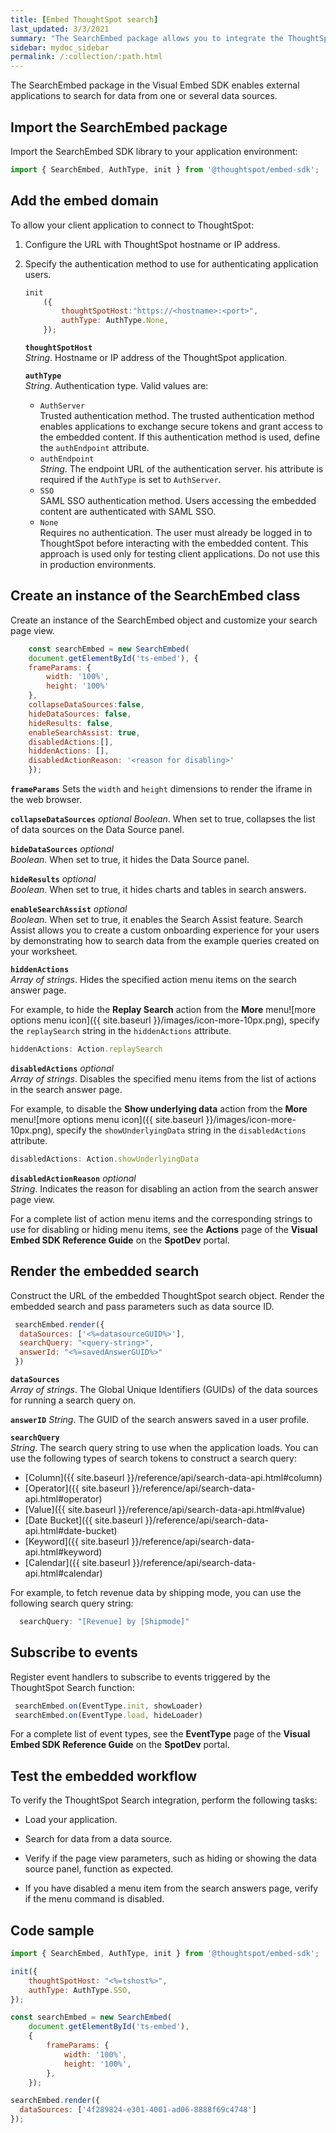 ```yaml
---
title: [Embed ThoughtSpot search]
last_updated: 3/3/2021
summary: "The SearchEmbed package allows you to integrate the ThoughtSpot search function with your host application."
sidebar: mydoc_sidebar
permalink: /:collection/:path.html
---
```

The SearchEmbed package in the Visual Embed SDK enables external applications to search for data from one or several data sources.

## Import the SearchEmbed package

Import the SearchEmbed SDK library to your application environment:

``` javascript
import { SearchEmbed, AuthType, init } from '@thoughtspot/embed-sdk';
```

## Add the embed domain

To allow your client application to connect to ThoughtSpot:

1.  Configure the URL with ThoughtSpot hostname or IP address.

2.  Specify the authentication method to use for authenticating application users.

    ``` javascript
    init
        ({
            thoughtSpotHost:"https://<hostname>:<port>",
            authType: AuthType.None,
        });
    ```

    **`thoughtSpotHost`**   
    *String*.  Hostname or IP address of the ThoughtSpot application.

    **`authType`**    
    *String*. Authentication type. Valid values are:

    - `AuthServer`  
      Trusted authentication method. The trusted authentication method enables applications to exchange secure tokens and grant access to the embedded content. If this authentication method is used, define the `authEndpoint` attribute.
    - `authEndpoint`    
      *String*. The endpoint URL of the authentication server. his attribute is required if the `AuthType` is set to `AuthServer`.
    - `SSO`    
      SAML SSO authentication method. Users accessing the embedded content are authenticated with SAML SSO.
    - `None`  
      Requires no authentication. The user must already be logged in to ThoughtSpot before interacting with the embedded content.
      This approach is used only for testing client applications. Do not use this in production environments.


## Create an instance of the SearchEmbed class

Create an instance of the SearchEmbed object and customize your search page view.

``` javascript
    const searchEmbed = new SearchEmbed(
    document.getElementById('ts-embed'), {
    frameParams: {
        width: '100%',
        height: '100%'
    },
    collapseDataSources:false,
    hideDataSources: false,
    hideResults: false,
    enableSearchAssist: true,
    disabledActions:[],
    hiddenActions: [],
    disabledActionReason: '<reason for disabling>'
    });

```

**`frameParams`**
Sets the `width` and `height` dimensions to render the iframe in the web browser.

**`collapseDataSources`** *optional*
*Boolean*. When set to true, collapses the list of data sources on the Data Source panel.

**`hideDataSources`** *optional*  
*Boolean*. When set to true, it hides the Data Source panel.

**`hideResults`** *optional*  
*Boolean*. When set to true, it hides charts and tables in search answers.

**`enableSearchAssist`** *optional*  
*Boolean*. When set to true, it enables the Search Assist feature. Search Assist allows you to create a custom onboarding experience for your users by demonstrating how to search data from the example queries created on your worksheet.

**`hiddenActions`**  
*Array of strings*. Hides the specified action menu items on the search answer page.

For example, to hide the **Replay Search** action from the **More** menu![more options menu icon]({{ site.baseurl }}/images/icon-more-10px.png), specify the `replaySearch` string in the `hiddenActions` attribute.
````javascript
hiddenActions: Action.replaySearch
````
**`disabledActions`** *optional*  
*Array of strings*. Disables the specified menu items from the list of actions in the search answer page.

For example, to disable the **Show underlying data** action from the **More** menu![more options menu icon]({{ site.baseurl }}/images/icon-more-10px.png), specify the `showUnderlyingData` string in the `disabledActions` attribute.
````javascript
disabledActions: Action.showUnderlyingData
````
**`disabledActionReason`** *optional*  
*String*. Indicates the reason for disabling an action from the search answer page view.

For a complete list of action menu items and the corresponding strings to use for disabling or hiding menu items, see the **Actions** page of the **Visual Embed SDK Reference Guide** on the **SpotDev** portal.

## Render the embedded search
Construct the URL of the embedded ThoughtSpot search object.
Render the embedded search and pass parameters such as data source ID.

``` javascript
 searchEmbed.render({
  dataSources: ['<%=datasourceGUID%>'],
  searchQuery: "<query-string>",
  answerId: "<%=savedAnswerGUID%>"
 })
```

**`dataSources`**  
*Array of strings*. The Global Unique Identifiers (GUIDs) of the data sources for running a search query on.

**`answerID`**
*String*. The GUID of the search answers saved in a user profile.

**`searchQuery`**  
*String*. The search query string to use when the application loads. You can use the following types of search tokens to construct a search query:

-   [Column]({{ site.baseurl }}/reference/api/search-data-api.html#column)
-   [Operator]({{ site.baseurl }}/reference/api/search-data-api.html#operator)
-   [Value]({{ site.baseurl }}/reference/api/search-data-api.html#value)
-   [Date Bucket]({{ site.baseurl }}/reference/api/search-data-api.html#date-bucket)
-   [Keyword]({{ site.baseurl }}/reference/api/search-data-api.html#keyword)
-   [Calendar]({{ site.baseurl }}/reference/api/search-data-api.html#calendar)

For example, to fetch revenue data by shipping mode, you can use the following search query string:
````javascript
  searchQuery: "[Revenue] by [Shipmode]"
````
## Subscribe to events

Register event handlers to subscribe to events triggered by the ThoughtSpot Search function:

``` javascript
 searchEmbed.on(EventType.init, showLoader)
 searchEmbed.on(EventType.load, hideLoader)
```
For a complete list of event types, see the **EventType** page of the **Visual Embed SDK Reference Guide** on the **SpotDev** portal.

## Test the embedded workflow

To verify the ThoughtSpot Search integration, perform the following tasks:

-   Load your application.

-   Search for data from a data source.

-   Verify if the page view parameters, such as hiding or showing the data source panel, function as expected.

-   If you have disabled a menu item from the search answers page, verify if the menu command is disabled.

## Code sample

``` javascript
import { SearchEmbed, AuthType, init } from '@thoughtspot/embed-sdk';

init({
    thoughtSpotHost: "<%=tshost%>",
    authType: AuthType.SSO,
});

const searchEmbed = new SearchEmbed(
    document.getElementById('ts-embed'),
    {
        frameParams: {
            width: '100%',
            height: '100%',
        },
    });

searchEmbed.render({
  dataSources: ['4f289824-e301-4001-ad06-8888f69c4748']
});
```
